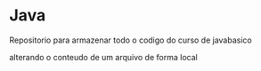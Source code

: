 # Java
Repositorio para armazenar todo o codigo do curso de javabasico

alterando o conteudo de um arquivo de forma local